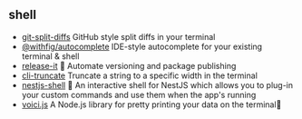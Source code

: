 ## shell

- [git-split-diffs](https://github.com/banga/git-split-diffs) GitHub style split diffs in your terminal
- [@withfig/autocomplete](https://github.com/withfig/autocomplete) IDE-style autocomplete for your existing terminal & shell
- [release-it](https://github.com/release-it/release-it) 🚀 Automate versioning and package publishing
- [cli-truncate](https://github.com/sindresorhus/cli-truncate) Truncate a string to a specific width in the terminal
- [nestjs-shell](https://github.com/bmstefanski/nestjs-shell) 🐚 An interactive shell for NestJS which allows you to plug-in your custom commands and use them when the app's running
- [voici.js](https://github.com/larswaechter/voici.js) A Node.js library for pretty printing your data on the terminal🎨